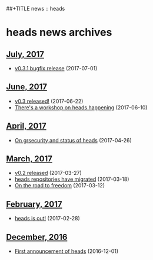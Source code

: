 ##+TITLE news :: heads

heads news archives
===================

## [July, 2017](2017/07/index.html)

* [v0.3.1 bugfix release](2017/07/release-031.html) (2017-07-01)

## [June, 2017](2017/06/index.html)

* [v0.3 released!](2017/06/release-03.html) (2017-06-22)
* [There's a workshop on heads happening](2017/06/rmll2017.html) (2017-06-10)

## [April, 2017](2017/04/index.html)

* [On grsecurity and status of heads](2017/04/on-grsec.html) (2017-04-26)

## [March, 2017](2017/03/index.html)

* [v0.2 released](2017/03/release-02.html) (2017-03-27)
* [heads repositories have migrated](2017/03/repo-migration.html) (2017-03-18)
* [On the road to freedom](2017/03/on-the-road-to-freedom.html) (2017-03-12)

## [February, 2017](2017/02/index.html)

* [heads is out!](2017/02/heads-is-out.html) (2017-02-28)

## [December, 2016](2016/12/index.html)

* [First announcement of heads](2016/12/heads-announcement.html) (2016-12-01)
